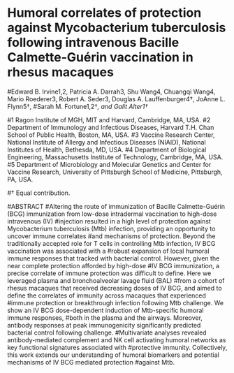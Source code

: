 # Humoral correlates of protection against Mycobacterium tuberculosis following intravenous Bacille Calmette-Guérin vaccination in rhesus macaques

#Edward B. Irvine1,2, Patricia A. Darrah3, Shu Wang4, Chuangqi Wang4, Mario Roederer3, Robert A. Seder3, Douglas A. Lauffenburger4†, JoAnne L. Flynn5†, #Sarah M. Fortune1,2†*, and Galit Alter1†*

#1 Ragon Institute of MGH, MIT and Harvard, Cambridge, MA, USA.
#2 Department of Immunology and Infectious Diseases, Harvard T.H. Chan School of Public Health, Boston, MA, USA.
#3 Vaccine Research Center, National Institute of Allergy and Infectious Diseases (NIAID), National Institutes of Health, Bethesda, MD, USA.
#4 Department of Biological Engineering, Massachusetts Institute of Technology, Cambridge, MA, USA.
#5 Department of Microbiology and Molecular Genetics and Center for Vaccine Research, University of Pittsburgh School of Medicine, Pittsburgh, PA, USA.

#† Equal contribution.

#ABSTRACT
#Altering the route of immunization of Bacille Calmette-Guérin (BCG) immunization from low-dose intradermal vaccination to high-dose intravenous (IV) #injection resulted in a high level of protection against Mycobacterium tuberculosis (Mtb) infection, providing an opportunity to uncover immune correlates #and mechanisms of protection. Beyond the traditionally accepted role for T cells in controlling Mtb infection, IV BCG vaccination was associated with a #robust expansion of local humoral immune responses that tracked with bacterial control. However, given the near complete protection afforded by high-dose #IV BCG immunization, a precise correlate of immune protection was difficult to define. Here we leveraged plasma and bronchoalveolar lavage fluid (BAL) #from a cohort of rhesus macaques that received decreasing doses of IV BCG, and aimed to define the correlates of immunity across macaques that experienced #immune protection or breakthrough infection following Mtb challenge. We show an IV BCG dose-dependent induction of Mtb-specific humoral immune responses, #both in the plasma and the airways. Moreover, antibody responses at peak immunogenicity significantly predicted bacterial control following challenge. #Multivariate analyses revealed antibody-mediated complement and NK cell activating humoral networks as key functional signatures associated with #protective immunity. Collectively, this work extends our understanding of humoral biomarkers and potential mechanisms of IV BCG mediated protection #against Mtb.
